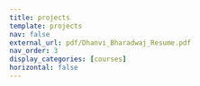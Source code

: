 ```yaml
---
title: projects
template: projects
nav: false
external_url: pdf/Dhanvi_Bharadwaj_Resume.pdf
nav_order: 3
display_categories: [courses]
horizontal: false
---
```

